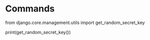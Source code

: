 # Commands

from django.core.management.utils import get_random_secret_key

print(get_random_secret_key())